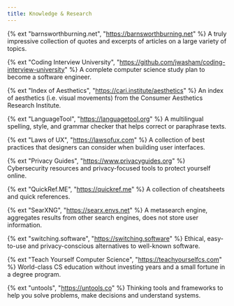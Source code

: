 ```yaml
---
title: Knowledge & Research
---
```


{% ext "barnsworthburning.net", "https://barnsworthburning.net" %}
A truly impressive collection of quotes and excerpts of articles on a large variety of topics.

{% ext "Coding Interview University", "https://github.com/jwasham/coding-interview-university" %}
 A complete computer science study plan to become a software engineer.

 {% ext "Index of Aesthetics", "https://cari.institute/aesthetics" %}
An index of aesthetics (i.e. visual movements) from the Consumer Aesthetics Research Institute.

{% ext "LanguageTool", "https://languagetool.org" %}
A multilingual spelling, style, and grammar checker that helps correct or paraphrase texts.

{% ext "Laws of UX", "https://lawsofux.com" %}
A collection of best practices that designers can consider when building user interfaces.

{% ext "Privacy Guides", "https://www.privacyguides.org" %}
Cybersecurity resources and privacy-focused tools to protect yourself online.

{% ext "QuickRef.ME", "https://quickref.me" %}
A collection of cheatsheets and quick references.

{% ext "SearXNG", "https://searx.envs.net" %}
A metasearch engine, aggregates results from other search engines, does not store user information.

{% ext "switching.software", "https://switching.software" %}
Ethical, easy-to-use and privacy-conscious alternatives to well-known software.

{% ext "Teach Yourself Computer Science", "https://teachyourselfcs.com" %}
World-class CS education without investing years and a small fortune in a degree program.

{% ext "untools", "https://untools.co" %}
Thinking tools and frameworks to help you solve problems, make decisions and understand systems.
